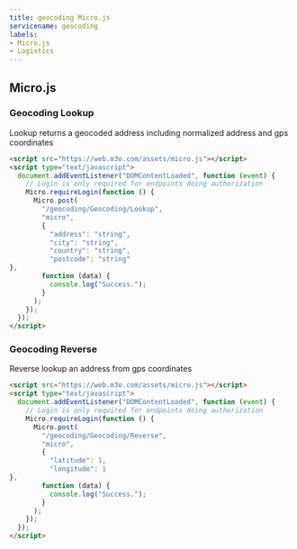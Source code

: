 ```yaml
---
title: geocoding Micro.js
servicename: geocoding
labels: 
- Micro.js
- Logistics
---
```


## Micro.js


### Geocoding Lookup
<!-- We use the request body description here as endpoint descriptions are not
being lifted correctly from the proto by the openapi spec generator -->
Lookup returns a geocoded address including normalized address and gps coordinates
```html
<script src="https://web.m3o.com/assets/micro.js"></script>
<script type="text/javascript">
  document.addEventListener("DOMContentLoaded", function (event) {
    // Login is only required for endpoints doing authorization
    Micro.requireLogin(function () {
      Micro.post(
        "/geocoding/Geocoding/Lookup",
        "micro",
        {
          "address": "string",
          "city": "string",
          "country": "string",
          "postcode": "string"
},
        function (data) {
          console.log("Success.");
        }
      );
    });
  });
</script>
```


### Geocoding Reverse
<!-- We use the request body description here as endpoint descriptions are not
being lifted correctly from the proto by the openapi spec generator -->
Reverse lookup an address from gps coordinates
```html
<script src="https://web.m3o.com/assets/micro.js"></script>
<script type="text/javascript">
  document.addEventListener("DOMContentLoaded", function (event) {
    // Login is only required for endpoints doing authorization
    Micro.requireLogin(function () {
      Micro.post(
        "/geocoding/Geocoding/Reverse",
        "micro",
        {
          "latitude": 1,
          "longitude": 1
},
        function (data) {
          console.log("Success.");
        }
      );
    });
  });
</script>
```


